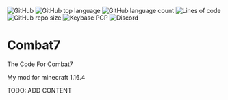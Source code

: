 ![GitHub](https://img.shields.io/github/license/PugsMods/Combat7?label=License%3A&style=for-the-badge)
![GitHub top language](https://img.shields.io/github/languages/top/PugsMods/COmbat7?style=for-the-badge)
![GitHub language count](https://img.shields.io/github/languages/count/PugsMods/combat7?style=for-the-badge)
![Lines of code](https://img.shields.io/tokei/lines/github.com/PugsMods/COmbat7?label=Lines%20Of%20Code%3A&style=for-the-badge)
![GitHub repo size](https://img.shields.io/github/repo-size/PugsMods/Combat7?style=for-the-badge)
![Keybase PGP](https://img.shields.io/keybase/pgp/pugzarecute?style=for-the-badge)
![Discord](https://img.shields.io/discord/773211530413867028?label=Discord%3A&style=for-the-badge)
# Combat7
The Code For Combat7

My mod for minecraft 1.16.4

TODO: ADD CONTENT

